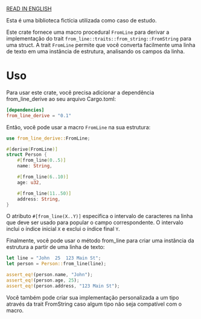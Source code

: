 [READ IN ENGLISH](README.md)

Esta é uma biblioteca fictícia utilizada como caso de estudo.

Este crate fornece uma macro procedural `FromLine` para derivar a implementação do trait `from_line::traits::from_string::FromString` para uma struct. A trait `FromLine` permite que você converta facilmente uma linha de texto em uma instância de estrutura, analisando os campos da linha.

# Uso

Para usar este crate, você precisa adicionar a dependência from_line_derive ao seu arquivo Cargo.toml:

```toml
[dependencies]
from_line_derive = "0.1"
```

Então, você pode usar a macro `FromLine` na sua estrutura:

```rust
use from_line_derive::FromLine;

#[derive(FromLine)]
struct Person {
    #[from_line(0..5)]
    name: String,

    #[from_line(6..10)]
    age: u32,

    #[from_line(11..50)]
    address: String,
}
```

O atributo `#[from_line(X..Y)]` especifica o intervalo de caracteres na linha que deve ser usado para popular o campo correspondente. O intervalo inclui o índice inicial `X` e exclui o índice final `Y`.

Finalmente, você pode usar o método from_line para criar uma instância da estrutura a partir de uma linha de texto:

```rust
let line = "John  25  123 Main St";
let person = Person::from_line(line);

assert_eq!(person.name, "John");
assert_eq!(person.age, 25);
assert_eq!(person.address, "123 Main St");
```

Você também pode criar sua implementação personalizada a um tipo através da trait FromString caso algum tipo não seja compatível com o macro.

